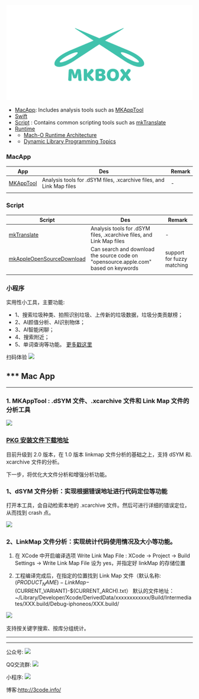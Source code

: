 
![](./source/icon_mkbox.png)

- [MacApp](./macApp/README.md): Includes analysis tools such as [MKAppTool](https://github.com/mythkiven/mkBox/releases/tag/MKAppTool)
- [Swift](./swift)
- [Script](./script) : Contains common scripting tools such as [mkTranslate](https://github.com/mythkiven/mkTranslate)
- [Runtime](./runtime)
- -  [Mach-O Runtime Architecture](./runtime/Mach-ORuntimeArchitecture.pdf)
- -  [Dynamic Library Programming Topics](./runtime/DynamicLibraryProgrammingTopics.pdf)

### MacApp

| App | Des | Remark |
| --- | --- | --- |
| [MKAppTool](https://github.com/mythkiven/mkBox/releases/tag/MKAppTool) | Analysis tools for .dSYM files, .xcarchive files, and Link Map files | - |
|  |  |  |

### Script

| Script | Des | Remark |
| --- | --- | --- |
| [mkTranslate](https://github.com/mythkiven/mkTranslate) | Analysis tools for .dSYM files, .xcarchive files, and Link Map files | - |
| [mkAppleOpenSourceDownload](https://github.com/mythkiven/mkAppleOpenSourceDownload) |  Can search and download the source code on "opensource.apple.com" based on keywords | support for fuzzy matching |
| | | |


### 小程序

实用性小工具，主要功能:
- 1、搜索垃圾种类、拍照识别垃圾、上传新的垃圾数据，垃圾分类贡献榜；
- 2、AI颜值分析、AI识别物体；
- 3、AI智能闲聊；
- 4、搜索附近；
- 5、单词查询等功能。
[更多戳这里](./js/README.md)

扫码体验
![](https://github.com/mythkiven/tmp/raw/master/resource/img/wechat/%E5%AE%9E%E7%94%A8%E6%80%A7%E5%B0%8F%E5%B7%A5%E5%85%B7.png)



*** Mac App
------
___


### 1. MKAppTool : .dSYM 文件、.xcarchive 文件和 Link Map 文件的分析工具


![](https://github.com/mythkiven/MKAppTool/blob/master/MKAppTool/MKLinkMap/Assets.xcassets/AppIcon.appiconset/icon512.png)

### [PKG 安装文件下载地址](https://github.com/mythkiven/mkBox/releases/tag/MKAppTool)
目前升级到 2.0 版本，在 1.0 版本 linkmap 文件分析的基础之上，支持 dSYM 和. xcarchive 文件的分析。

下一步，将优化大文件分析和增强分析功能。

### 1、dSYM 文件分析：实现根据错误地址进行代码定位等功能

打开本工具，会自动检索本地的 .xcarchive 文件。然后可进行详细的错误定位，从而找到 crash 点。

![](https://raw.githubusercontent.com/mythkiven/mkBox/master/source/dsym8945878483.png)

### 2、LinkMap 文件分析：实现统计代码使用情况及大小等功能。

1. 在 XCode 中开启编译选项 Write Link Map File : XCode -> Project -> Build Settings ->  Write Link Map File 设为 yes，并指定好 linkMap 的存储位置

2. 工程编译完成后，在指定的位置找到 Link Map 文件（默认名称:$(PRODUCT_NAME)-LinkMap-$(CURRENT_VARIANT)-$(CURRENT_ARCH).txt）
默认的文件地址：~/Library/Developer/Xcode/DerivedData/xxxxxxxxxxxx/Build/Intermediates/XXX.build/Debug-iphoneos/XXX.build/

![](https://raw.githubusercontent.com/mythkiven/mkBox/master/source/linkmap03445423.png)

支持按关键字搜索、按库分组统计。




* * *
- - -

公众号:
![](https://github.com/mythkiven/tmp/raw/master/resource/img/wechat/%E5%85%AC%E4%BC%97%E5%8F%B7.png)

QQ交流群: 
![](https://github.com/mythkiven/tmp/raw/master/resource/img/wechat/qq%E7%BE%A4.jpg)

小程序:
![](https://github.com/mythkiven/tmp/raw/master/resource/img/wechat/%E5%AE%9E%E7%94%A8%E6%80%A7%E5%B0%8F%E5%B7%A5%E5%85%B7.png)

博客:http://3code.info/
